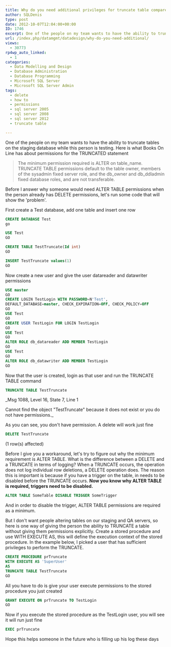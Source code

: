 ```yaml
---
title: Why do you need additional privileges for truncate table compared to delete?
author: SQLDenis
type: post
date: 2012-10-07T12:04:00+00:00
ID: 1746
excerpt: One of the people on my team wants to have the ability to truncate tables on the staging database while this person is testing, why are special permissions required compared to a delete?
url: /index.php/datamgmt/datadesign/why-do-you-need-additional/
views:
  - 30773
rp4wp_auto_linked:
  - 1
categories:
  - Data Modelling and Design
  - Database Administration
  - Database Programming
  - Microsoft SQL Server
  - Microsoft SQL Server Admin
tags:
  - delete
  - how to
  - permissions
  - sql server 2005
  - sql server 2008
  - sql server 2012
  - truncate table

---
```

One of the people on my team wants to have the ability to truncate tables on the staging database while this person is testing. Here is what Books On Line has about permissions for the TRUNCATED statement

> The minimum permission required is ALTER on table\_name. TRUNCATE TABLE permissions default to the table owner, members of the sysadmin fixed server role, and the db\_owner and db_ddladmin fixed database roles, and are not transferable.

Before I answer why someone would need ALTER TABLE permissions when the person already has DELETE permissions, let's run some code that will show the 'problem'.

First create a Test database, add one table and insert one row

```sql
CREATE DATABASE Test
go

USE Test
GO

CREATE TABLE TestTruncate(Id int)
GO

INSERT TestTruncate values(1)
GO
```
Now create a new user and give the user datareader and datawriter permissions

```sql
USE master
GO
CREATE LOGIN TestLogin WITH PASSWORD=N'Test', 
DEFAULT_DATABASE=master, CHECK_EXPIRATION=OFF, CHECK_POLICY=OFF
GO
USE Test
GO
CREATE USER TestLogin FOR LOGIN TestLogin
GO
USE Test
GO
ALTER ROLE db_datareader ADD MEMBER TestLogin
GO
USE Test
GO
ALTER ROLE db_datawriter ADD MEMBER TestLogin
GO
```

Now that the user is created, login as that user and run the TRUNCATE TABLE command

```sql
TRUNCATE TABLE TestTruncate
```

_Msg 1088, Level 16, State 7, Line 1
  
Cannot find the object "TestTruncate" because it does not exist or you do not have permissions._

As you can see, you don't have permission. A delete will work just fine

```sql
DELETE TestTruncate
```

(1 row(s) affected)

Before I give you a workaround, let's try to figure out why the minimum requirement is ALTER TABLE. What is the difference between a DELETE and a TRUNCATE in terms of logging? When a TRUNCATE occurs, the operation does not log individual row deletions, a DELETE operation does. The reason this is important is because if you have a trigger on the table, in needs to be disabled before the TRUNCATE occurs. **Now you know why ALTER TABLE is required, triggers need to be disabled.**

```sql
ALTER TABLE SomeTable DISABLE TRIGGER SomeTrigger
```

And in order to disable the trigger, ALTER TABLE permissions are required as a minimum.

But I don't want people altering tables on our staging and QA servers, so here is one way of giving the person the ability to TRUNCATE a table without giving them permissions explicitly. Create a stored procedure and use WITH EXECUTE AS, this will define the execution context of the stored procedure. In the example below, I picked a user that has sufficient privileges to perform the TRUNCATE.

```sql
CREATE PROCEDURE prTruncate
WITH EXECUTE AS 'SuperUser'
AS
TRUNCATE TABLE TestTruncate
GO
```

All you have to do is give your user execute permissions to the stored procedure you just created

```sql
GRANT EXECUTE ON prTruncate TO TestLogin
GO
```

Now if you execute the stored procedure as the TestLogin user, you will see it will run just fine

```sql
EXEC prTruncate
```

Hope this helps someone in the future who is filling up his log these days